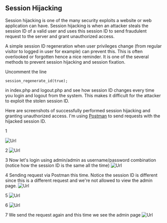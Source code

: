 ## Session Hijacking
Session hijacking is one of the many security exploits a website or web application can have. Session hijacking is when an attacker steals the session ID of a valid user and uses this session ID to send fraudulent request to the server and grant unauthorized access.

A simple session ID regeneration when user privileges change (from regular visitor to logged in user for example) can prevent this. This is often overlooked or forgotten hence a nice reminder. It is one of the several methods to prevent session hijacking and session fixation.

Uncomment the line

    session_regenerate_id(true);
    
in index.php and logout.php and see how session ID changes every time you login and logout from the system. This makes it difficult for the attacker to exploit the stolen session ID.

Here are screenshots of successfully performed session hijacking and granting unauthorized access. I'm using <a href="https://www.getpostman.com/" target="_blank">Postman</a> to send requests with the hijacked session ID.

1

![Url](https://i.imgur.com/LiG9Z8H.png)

2
![Url](https://i.imgur.com/Du6R2hZ.png)

3 Now let's login using admin/admin as username/password combination (notice how the session ID is the same all the time)
![Url](https://i.imgur.com/wpOfNJY.png)

4 Sending request via Postman this time. Notice the session ID is different since this is a different request and we're not allowed to view the admin page.
![Url](https://i.imgur.com/1eSAeBL.png)

5 
![Url](https://i.imgur.com/9ZawDj2.png)

6 
![Url](https://i.imgur.com/ie2qZmJ.png)

7 We send the request again and this time we see the admin page
![Url](https://i.imgur.com/ucJNASn.png)